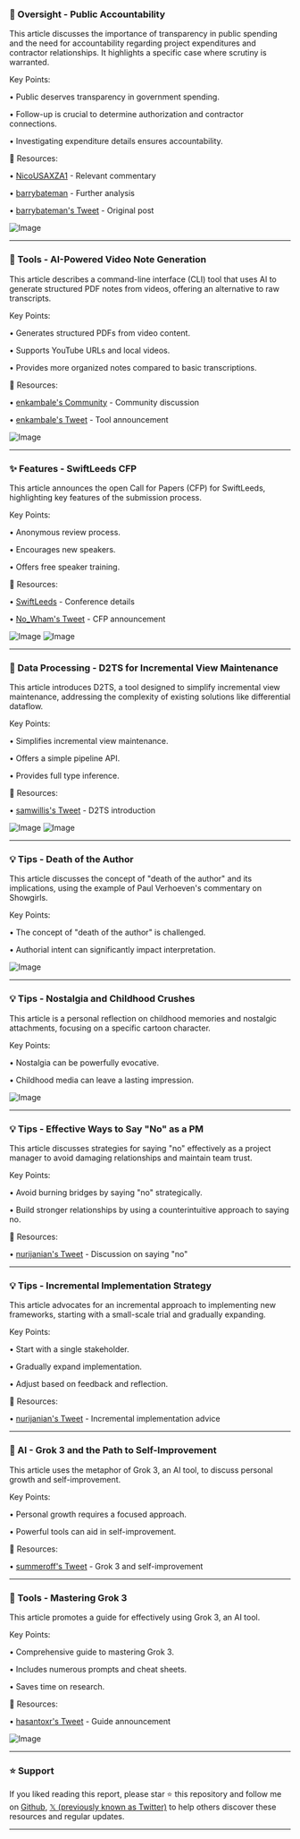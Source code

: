### 🤖 Oversight - Public Accountability

This article discusses the importance of transparency in public spending and the need for accountability regarding project expenditures and contractor relationships.  It highlights a specific case where scrutiny is warranted.

Key Points:

• Public deserves transparency in government spending.


•  Follow-up is crucial to determine authorization and contractor connections.


•  Investigating expenditure details ensures accountability.



🔗 Resources:

• [NicoUSAXZA1](https://x.com/NicoUSAXZA1) - Relevant commentary


• [barrybateman](https://x.com/barrybateman) -  Further analysis


• [barrybateman's Tweet](https://x.com/barrybateman/status/1896398915769127421) - Original post


![Image](https://pbs.twimg.com/amplify_video_thumb/1894451234435706880/img/hHg8xFXlxkNfj74l.jpg)


---

### 🚀 Tools - AI-Powered Video Note Generation

This article describes a command-line interface (CLI) tool that uses AI to generate structured PDF notes from videos, offering an alternative to raw transcripts.

Key Points:

• Generates structured PDFs from video content.


•  Supports YouTube URLs and local videos.


•  Provides more organized notes compared to basic transcriptions.



🔗 Resources:

• [enkambale's Community](https://x.com/i/communities/1890436071542190579) - Community discussion


• [enkambale's Tweet](https://x.com/enkambale/status/1896493079735197886) - Tool announcement


![Image](https://pbs.twimg.com/media/GlGyZ71XEAAFCW3?format=jpg&name=small)


---

### ✨ Features - SwiftLeeds CFP

This article announces the open Call for Papers (CFP) for SwiftLeeds, highlighting key features of the submission process.

Key Points:

• Anonymous review process.


• Encourages new speakers.


• Offers free speaker training.



🔗 Resources:

• [SwiftLeeds](https://x.com/swift_leeds) - Conference details


• [No_Wham's Tweet](https://x.com/No_Wham/status/1896492762218000396) - CFP announcement


![Image](https://pbs.twimg.com/media/GlGxsiLWAAAnu1D?format=png&name=small)
![Image](https://pbs.twimg.com/media/GlGuMNrW0AAN8SF?format=jpg&name=240x240)



---

### 🤖 Data Processing - D2TS for Incremental View Maintenance

This article introduces D2TS, a tool designed to simplify incremental view maintenance, addressing the complexity of existing solutions like differential dataflow.

Key Points:

• Simplifies incremental view maintenance.


• Offers a simple pipeline API.


• Provides full type inference.



🔗 Resources:

• [samwillis's Tweet](https://x.com/samwillis/status/1896492918132863466) - D2TS introduction


![Image](https://pbs.twimg.com/media/GlGxFTVWAAAhA3D?format=jpg&name=small)
![Image](https://pbs.twimg.com/ext_tw_video_thumb/1895445009442238464/pu/img/zldhKpNmWgn73gZm?format=jpg&name=240x240)


---

### 💡 Tips - Death of the Author

This article discusses the concept of "death of the author" and its implications, using the example of Paul Verhoeven's commentary on Showgirls.


Key Points:

• The concept of "death of the author" is challenged.


• Authorial intent can significantly impact interpretation.



![Image](https://pbs.twimg.com/tweet_video_thumb/GlGoJS6a8AAf1sn.jpg)


---

### 💡 Tips - Nostalgia and Childhood Crushes

This article is a personal reflection on childhood memories and nostalgic attachments, focusing on a specific cartoon character.


Key Points:

• Nostalgia can be powerfully evocative.


• Childhood media can leave a lasting impression.



![Image](https://pbs.twimg.com/media/GlGU3yKWwAAOWWl?format=jpg&name=small)


---

### 💡 Tips - Effective Ways to Say "No" as a PM

This article discusses strategies for saying "no" effectively as a project manager to avoid damaging relationships and maintain team trust.

Key Points:

• Avoid burning bridges by saying "no" strategically.


• Build stronger relationships by using a counterintuitive approach to saying no.



🔗 Resources:

• [nurijanian's Tweet](https://x.com/nurijanian/status/1896470603105997066) - Discussion on saying "no"


---

### 💡 Tips - Incremental Implementation Strategy

This article advocates for an incremental approach to implementing new frameworks, starting with a small-scale trial and gradually expanding.

Key Points:

• Start with a single stakeholder.


• Gradually expand implementation.


• Adjust based on feedback and reflection.



🔗 Resources:

• [nurijanian's Tweet](https://x.com/nurijanian/status/1896470720370323494) - Incremental implementation advice


---

### 🤖 AI - Grok 3 and the Path to Self-Improvement

This article uses the metaphor of Grok 3, an AI tool, to discuss personal growth and self-improvement.

Key Points:

• Personal growth requires a focused approach.


• Powerful tools can aid in self-improvement.



🔗 Resources:

• [summeroff's Tweet](https://x.com/summeroff/status/1896470686299980196) - Grok 3 and self-improvement


---

### 🚀 Tools - Mastering Grok 3

This article promotes a guide for effectively using Grok 3, an AI tool.

Key Points:

• Comprehensive guide to mastering Grok 3.


• Includes numerous prompts and cheat sheets.


• Saves time on research.



🔗 Resources:

• [hasantoxr's Tweet](https://x.com/hasantoxr/status/1896206928310841467) - Guide announcement


![Image](https://pbs.twimg.com/media/GlCuJsvXYAAMpOG?format=jpg&name=small)


---

### ⭐️ Support

If you liked reading this report, please star ⭐️ this repository and follow me on [Github](https://github.com/Drix10), [𝕏 (previously known as Twitter)](https://x.com/DRIX_10_) to help others discover these resources and regular updates.

---